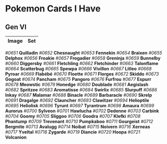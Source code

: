 # Pokemon Cards I Have
## Gen VI
Image|Set
:-:|:-:
*#0651* **Quilladin**
*#0652* **Chesnaught**
*#0653* **Fennekin**
*#0654* **Braixen**
*#0655* **Delphox**
*#0656* **Froakie**
*#0657* **Frogadier**
*#0658* **Greninja**
*#0659* **Bunnelby**
*#0660* **Diggersby**
*#0661* **Fletchling**
*#0662* **Fletchinder**
*#0663* **Talonflame**
*#0664* **Scatterbug**
*#0665* **Spewpa**
*#0666* **Vivillon**
*#0667* **Litleo**
*#0668* **Pyroar**
*#0669* **Flabébé**
*#0670* **Floette**
*#0671* **Florges**
*#0672* **Skiddo**
*#0673* **Gogoat**
*#0674* **Pancham**
*#0675* **Pangoro**
*#0676* **Furfrou**
*#0677* **Espurr**
*#0678* **Meowstic**
*#0679* **Honedge**
*#0680* **Doublade**
*#0681* **Aegislash**
*#0682* **Spritzee**
*#0683* **Aromatisse**
*#0684* **Swirlix**
*#0685* **Slurpuff**
*#0686* **Inkay**
*#0687* **Malamar**
*#0688* **Binacle**
*#0689* **Barbaracle**
*#0690* **Skrelp**
*#0691* **Dragalge**
*#0692* **Clauncher**
*#0693* **Clawitzer**
*#0694* **Helioptile**
*#0695* **Heliolisk**
*#0696* **Tyrunt**
*#0697* **Tyrantrum**
*#0698* **Amaura**
*#0699* **Aurorus**
*#0700* **Sylveon**
*#0701* **Hawlucha**
*#0702* **Dedenne**
*#0703* **Carbink**
*#0704* **Goomy**
*#0705* **Sliggoo**
*#0706* **Goodra**
*#0707* **Klefki**
*#0708* **Phantump**
*#0709* **Trevenant**
*#0710* **Pumpkaboo**
*#0711* **Gourgeist**
*#0712* **Bergmite**
*#0713* **Avalugg**
*#0714* **Noibat**
*#0715* **Noivern**
*#0716* **Xerneas**
*#0717* **Yveltal**
*#0718* **Zygarde**
*#0719* **Diancie**
*#0720* **Hoopa**
*#0721* **Volcanion**